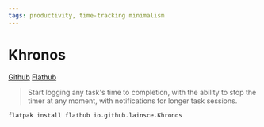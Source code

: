 ```yaml
---
tags: productivity, time-tracking minimalism
---
```

# Khronos
[Github](https://github.com/lainsce/khronos/) [Flathub](https://flathub.org/apps/details/io.github.lainsce.Khronos)
> Start logging any task's time to completion, with the ability to stop the timer at any moment, with notifications for longer task sessions.

```sh
flatpak install flathub io.github.lainsce.Khronos
```